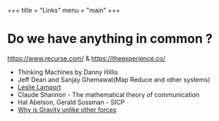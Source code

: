 +++
title = "Links"
menu = "main"
+++

# Do we have anything in common ?

https://www.recurse.com/ & https://theexperience.co/

- Thinking Machines by Danny Hillis 
- Jeff Dean and Sanjay Ghemawat(Map Reduce and other systems) 
- [Leslie Lamport](https://scholar.google.com/citations?user=uG3icVgAAAAJ) 
- Claude Shannon - The mathematical theory of communication 
- Hal Abelson, Gerald Sussman - SICP 
- [Why is Gravity unlike other forces](https://www.quantamagazine.org/why-gravity-is-not-like-the-other-forces-20200615)
